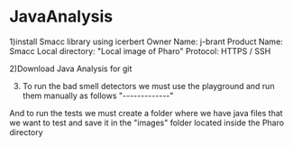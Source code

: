 # JavaAnalysis
1)install Smacc library using icerbert
  Owner Name: j-brant
  Product Name: Smacc
  Local directory: "Local image of Pharo"
  Protocol: HTTPS / SSH

2)Download Java Analysis for git


3) To run the bad smell detectors we must use the playground and run them manually as follows
"-------------"

And to run the tests we must create a folder where we have java files that we want to test and save it in the "images" folder located inside the Pharo directory
